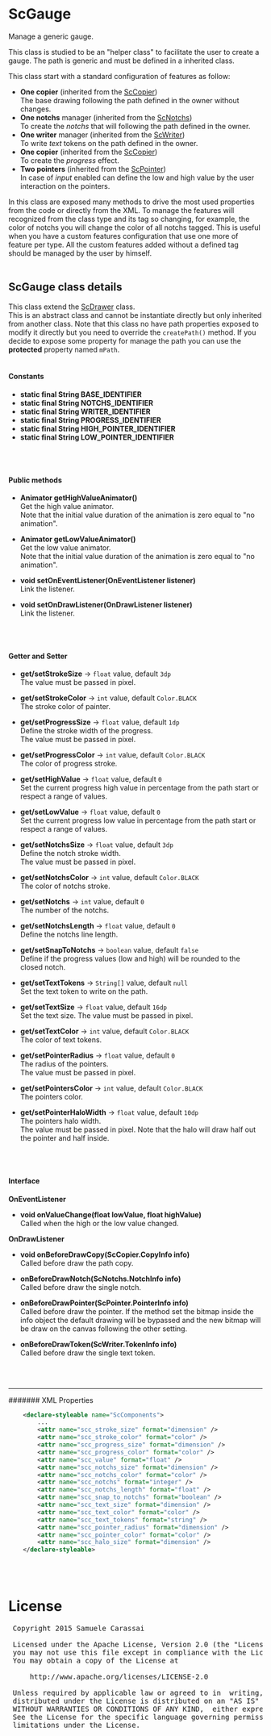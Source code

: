 # ScGauge
Manage a generic gauge.
 
This class is studied to be an "helper class" to facilitate the user to create a gauge.
The path is generic and must be defined in a inherited class.

This class start with a standard configuration of features as follow:
- **One copier** (inherited from the [ScCopier](../sc-drawer/ScCopier.md))<br />
The base drawing following the path defined in the owner without changes. 
- **One notchs** manager (inherited from the [ScNotchs](../sc-notchs/ScNotchs.md))<br />
To create the _notchs_ that will following the path defined in the owner. 
- **One writer** manager (inherited from the [ScWriter](../sc-writer/ScWriter.md))<br />
To write _text_ tokens on the path defined in the owner.
- **One copier** (inherited from the [ScCopier](../sc-copier/ScCopier.md))<br />
To create the _progress_ effect. 
- **Two pointers** (inherited from the [ScPointer](../sc-pointer/ScPointer.md))<br />
In case of _input_ enabled can define the low and high value by the user interaction on the pointers.
 
In this class are exposed many methods to drive the most used properties from the code or directly from the XML.
To manage the features will recognized from the class type and its tag so changing, for example, the color of notchs you will change the color of all notchs tagged.
This is useful when you have a custom features configuration that use one more of feature per type. 
All the custom features added without a defined tag should be managed by the user by himself.
<br />
<br />

## ScGauge class details
This class extend the [ScDrawer](../sc-drawer/ScDrawer.md) class.<br />
This is an abstract class and cannot be instantiate directly but only inherited from another class.
Note that this class no have path properties exposed to modify it directly but you need to override the `createPath()` method.
If you decide to expose some property for manage the path you can use the **protected** property named `mPath`.
<br />
<br />

#### Constants

- **static final String BASE_IDENTIFIER**
- **static final String NOTCHS_IDENTIFIER**
- **static final String WRITER_IDENTIFIER**
- **static final String PROGRESS_IDENTIFIER**
- **static final String HIGH_POINTER_IDENTIFIER**
- **static final String LOW_POINTER_IDENTIFIER**
<br />
<br />

#### Public methods

- **Animator getHighValueAnimator()**<br />
Get the high value animator.<br />
Note that the initial value duration of the animation is zero equal to "no animation".

- **Animator getLowValueAnimator()**<br />
Get the low value animator.<br />
Note that the initial value duration of the animation is zero equal to "no animation".

- **void setOnEventListener(OnEventListener listener)**<br />
Link the listener.

- **void setOnDrawListener(OnDrawListener listener)**<br />
Link the listener.
<br />
<br />

#### Getter and Setter

- **get/setStrokeSize**  -> `float` value, default `3dp`<br />
The value must be passed in pixel.

- **get/setStrokeColor**  -> `int` value, default `Color.BLACK`<br />
The stroke color of painter.

- **get/setProgressSize**  -> `float` value, default `1dp`<br />
Define the stroke width of the progress.<br />
The value must be passed in pixel.

- **get/setProgressColor**  -> `int` value, default `Color.BLACK`<br />
The color of progress stroke.

- **get/setHighValue**  -> `float` value, default `0`<br />
Set the current progress high value in percentage from the path start or respect a range of values.

- **get/setLowValue**  -> `float` value, default `0`<br />
Set the current progress low value in percentage from the path start or respect a range of values.

- **get/setNotchsSize**  -> `float` value, default `3dp`<br />
Define the notch stroke width.<br />
The value must be passed in pixel.

- **get/setNotchsColor**  -> `int` value, default `Color.BLACK`<br />
The color of notchs stroke.

- **get/setNotchs**  -> `int` value, default `0`<br />
The number of the notchs.

- **get/setNotchsLength**  -> `float` value, default `0`<br />
Define the notchs line length.

- **get/setSnapToNotchs**  -> `boolean` value, default `false`<br />
Define if the progress values (low and high) will be rounded to the closed notch.

- **get/setTextTokens**  -> `String[]` value, default `null`<br />
Set the text token to write on the path.

- **get/setTextSize**  -> `float` value, default `16dp`<br />
Set the text size.
The value must be passed in pixel.

- **get/setTextColor**  -> `int` value, default `Color.BLACK`<br />
The color of text tokens.

- **get/setPointerRadius**  -> `float` value, default `0`<br />
The radius of the pointers.<br />
The value must be passed in pixel.

- **get/setPointersColor**  -> `int` value, default `Color.BLACK`<br />
The pointers color.

- **get/setPointerHaloWidth**  -> `float` value, default `10dp`<br />
The pointers halo width.<br />
The value must be passed in pixel.
Note that the halo will draw half out the pointer and half inside.
<br />
<br />

#### Interface

**OnEventListener**
- **void onValueChange(float lowValue, float highValue)**<br />
Called when the high or the low value changed.

**OnDrawListener**
- **void onBeforeDrawCopy(ScCopier.CopyInfo info)**<br />
Called before draw the path copy.

- **onBeforeDrawNotch(ScNotchs.NotchInfo info)**<br />
Called before draw the single notch.

- **onBeforeDrawPointer(ScPointer.PointerInfo info)**<br />
Called before draw the pointer.
If the method set the bitmap inside the info object the default drawing will be bypassed and the new bitmap will be draw on the canvas following the other setting.

- **onBeforeDrawToken(ScWriter.TokenInfo info)**<br />
Called before draw the single text token.
<br />
<br />

---
####### XML Properties
```xml
    <declare-styleable name="ScComponents">
        ...
        <attr name="scc_stroke_size" format="dimension" />
        <attr name="scc_stroke_color" format="color" />
        <attr name="scc_progress_size" format="dimension" />
        <attr name="scc_progress_color" format="color" />
        <attr name="scc_value" format="float" />
        <attr name="scc_notchs_size" format="dimension" />
        <attr name="scc_notchs_color" format="color" />
        <attr name="scc_notchs" format="integer" />
        <attr name="scc_notchs_length" format="float" />
        <attr name="scc_snap_to_notchs" format="boolean" />
        <attr name="scc_text_size" format="dimension" />
        <attr name="scc_text_color" format="color" />
        <attr name="scc_text_tokens" format="string" />
        <attr name="scc_pointer_radius" format="dimension" />
        <attr name="scc_pointer_color" format="color" />
        <attr name="scc_halo_size" format="dimension" />
    </declare-styleable>
```
<br />
<br />

# License
<pre>
 Copyright 2015 Samuele Carassai

 Licensed under the Apache License, Version 2.0 (the "License");
 you may not use this file except in compliance with the License.
 You may obtain a copy of the License at

     http://www.apache.org/licenses/LICENSE-2.0

 Unless required by applicable law or agreed to in  writing, software
 distributed under the License is distributed on an "AS IS" BASIS,
 WITHOUT WARRANTIES OR CONDITIONS OF ANY KIND,  either express or implied.
 See the License for the specific language governing permissions and
 limitations under the License.
</pre>